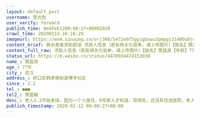 ```yaml
---
layout: default_post
username: 莹光色
user_verify: forward
publish_time: WedFeb1200:08:27+08002020
crawl_time: 20200213-16:16:29
imageurl: https://wx4.sinaimg.cn/orj360/5472e9f5gy1gbswu3pmpgj21400u0jvv.jpg,https://wx1.sinaimg.cn/orj360/5472e9f5gy1gbswu45u31j21400u0afc.jpg,https://wx4.sinaimg.cn/orj360/5472e9f5gy1gbswu38mcfj20u0140dj5.jpg,https://wx1.sinaimg.cn/orj360/5472e9f5gy1gbswu4l8g9j20u0140n0n.jpg
content_brief: 肺炎患者求助超话 求助人信息（若有相关化验单，请上传图片）【姓名】樊昌良【年龄】77岁【所在城市】武汉【所在小区、社区】硚口区韩家墩街道博学社区【患病时间】2.2【联系方式】●●●【其他紧急联系人】樊盛敏【病情描述】 老人2.2开始发烧，因为一个人居住，6号家人才知道，现病 ...全文
content_full_raw: 求助人信息（若有相关化验单，请上传图片）【姓名】樊昌良【年龄】77岁【所在城市】武汉【所在小区、社区】硚口区韩家墩街道博学社区【患病时间】2.2【联系方式】●●●【其他紧急联系人】樊盛敏【病情描述】老人2.2开始发烧，因为一个人居住，6号家人才知道，现病危，还没有住进医院，老人77岁，已经两天没有吃任何东西了，现在人持续发烧，呼吸困难，有心脏病，已经在武汉市一医院确诊为冠状病毒感染者，住所所在的硚口区韩家墩街道博学社区电话83855799一直拨打提示不在服务区，社区工作人员也一直推脱上报不上去，安排不了住院事宜。请各位帮忙搭救一条生命🙏🙏🙏🙏🙏🙏，联系电话●●●
status_url: https://m.weibo.cn/status/4470934474153038
name_: 樊昌良
age_: 77岁
city_: 武汉
address_: 硚口区韩家墩街道博学社区
since_: 2.2
tel_: ●●●
tel2_: 樊盛敏
desc_: 老人2.2开始发烧，因为一个人居住，6号家人才知道，现病危，还没有住进医院，老人77岁，已经两天没有吃任何东西了，现在人持续发烧，呼吸困难，有心脏病，已经在武汉市一医院确诊为冠状病毒感染者，住所所在的硚口区韩家墩街道博学社区电话83855799一直拨打提示不在服务区，社区工作人员也一直推脱上报不上去，安排不了住院事宜。请各位帮忙搭救一条生命🙏🙏🙏🙏🙏🙏，联系电话●●●
publish_timestamp: 2020-02-12 00:08:27+08:00
---
```

